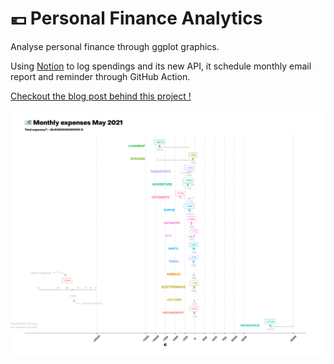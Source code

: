 # :euro: Personal Finance Analytics

Analyse personal finance through ggplot graphics.

Using [Notion](https://www.notion.so/product) to log spendings and its new API, it schedule monthly email report and reminder through GitHub Action.

[Checkout the blog post behind this project !](https://medium.pimpaudben.fr)


![](plot/img/monthly-expense-2021-05.png)
